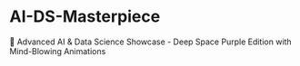 # AI-DS-Masterpiece
🚀 Advanced AI &amp; Data Science Showcase - Deep Space Purple Edition with Mind-Blowing Animations
